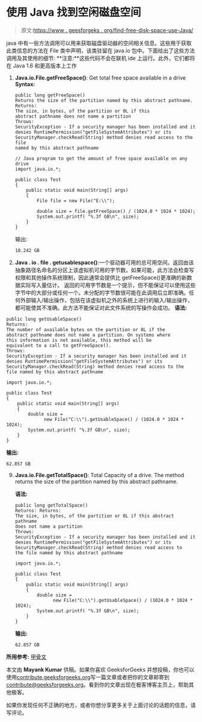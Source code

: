 # 使用 Java 找到空闲磁盘空间

> 原文:[https://www . geesforgeks . org/find-free-disk-space-use-Java/](https://www.geeksforgeeks.org/find-free-disk-space-using-java/)

java 中有一些方法调用可以用来获取磁盘驱动器的空间相关信息。这些用于获取此类信息的方法在 File 类中声明，该类驻留在 java.io 包中。下面给出了这些方法调用及其使用的细节:
**注意:**这些代码不会在联机 ide 上运行。此外，它们都将在 Java 1.6 和更高版本上工作

1.  **Java.io.File.getFreeSpace()**: Get total free space available in a drive
    **Syntax:**

    ```
    public long getFreeSpace()
    Returns the size of the partition named by this abstract pathname.
    Returns:
    The size, in bytes, of the partition or 0L if this 
    abstract pathname does not name a partition
    Throws:
    SecurityException - If a security manager has been installed and it 
    denies RuntimePermission("getFileSystemAttributes") or its 
    SecurityManager.checkRead(String) method denies read access to the file 
    named by this abstract pathname
    ```

    ```
    // Java program to get the amount of free space available on any drive
    import java.io.*;

    public class Test
    {
        public static void main(String[] args)
        {
            File file = new File("E:\\");

            double size = file.getFreeSpace() / (1024.0 * 1024 * 1024);
            System.out.printf( "%.3f GB\n", size);    
        }
    }
    ```

    输出:

    ```
    18.242 GB
    ```

2.  **Java . io . file . getusablespace()**:一个驱动器可用的总可用空间。返回由该抽象路径名命名的分区上该虚拟机可用的字节数。如果可能，此方法会检查写权限和其他操作系统限制，因此通常会提供比 getFreeSpace()更准确的新数据实际写入量估计。
    返回的可用字节数是一个提示，但不能保证可以使用这些字节中的大部分或任何一个。未分配的字节数很可能在此调用后立即准确。任何外部输入/输出操作，包括在该虚拟机之外的系统上进行的输入/输出操作，都可能使其不准确。此方法不能保证对此文件系统的写操作会成功。
    **语法:**

```
public long getUsableSpace()
Returns:
The number of available bytes on the partition or 0L if the 
abstract pathname does not name a partition. On systems where
this information is not available, this method will be
equivalent to a call to getFreeSpace().
Throws:
SecurityException - If a security manager has been installed and it 
denies RuntimePermission("getFileSystemAttributes") or its
SecurityManager.checkRead(String) method denies read access to the 
file named by this abstract pathname
```

```
import java.io.*;

public class Test
{
    public static void main(String[] args)
    {
        double size = 
              new File("C:\\").getUsableSpace() / (1024.0 * 1024 * 1024);
        System.out.printf( "%.3f GB\n", size);    
    }
}
```

**输出:**

```
62.857 GB
```

9.  **Java.io.File.getTotalSpace()**: Total Capacity of a drive. The method returns the size of the partition named by this abstract pathname.

    **语法:**

    ```
    public long getTotalSpace()
    Returns: Returns:
    The size, in bytes, of the partition or 0L if this abstract pathname 
    does not name a partition
    Throws:
    SecurityException - If a security manager has been installed and it
    denies RuntimePermission("getFileSystemAttributes") or its 
    SecurityManager.checkRead(String) method denies read access to 
    the file named by this abstract pathname
    ```

    ```
    import java.io.*;

    public class Test
    {
        public static void main(String[] args)
        {
            double size = 
                  new File("C:\\").getUsableSpace() / (1024.0 * 1024 * 1024);
            System.out.printf( "%.3f GB\n", size);    
        }
    }
    ```

    **输出:**

    ```
    62.857 GB
    ```

**所用参考:** [甲骨文](https://docs.oracle.com/javase/8/docs/api/java/io/File.html)

本文由 **Mayank Kumar** 供稿。如果你喜欢 GeeksforGeeks 并想投稿，你也可以使用[contribute.geeksforgeeks.org](http://contribute.geeksforgeeks.org)写一篇文章或者把你的文章邮寄到 contribute@geeksforgeeks.org。看到你的文章出现在极客博客主页上，帮助其他极客。

如果你发现任何不正确的地方，或者你想分享更多关于上面讨论的话题的信息，请写评论。